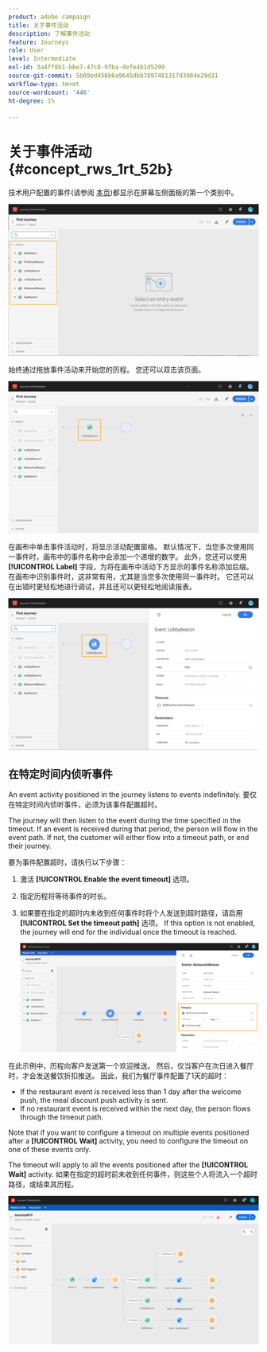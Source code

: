 ```yaml
---
product: adobe campaign
title: 关于事件活动
description: 了解事件活动
feature: Journeys
role: User
level: Intermediate
exl-id: 3a4ff8b1-bbe7-47c8-9fba-defe4b1d5299
source-git-commit: 5b09ed456b6a9645dbb7897481317d3904e29d31
workflow-type: tm+mt
source-wordcount: '446'
ht-degree: 1%

---
```


# 关于事件活动 {#concept_rws_1rt_52b}

技术用户配置的事件(请参阅 [本页](../event/about-events.md))都显示在屏幕左侧面板的第一个类别中。

![](../assets/journey43.png)

始终通过拖放事件活动来开始您的历程。 您还可以双击该页面。

![](../assets/journey44.png)

在画布中单击事件活动时，将显示活动配置窗格。 默认情况下，当您多次使用同一事件时，画布中的事件名称中会添加一个递增的数字。 此外，您还可以使用 **[!UICONTROL Label]** 字段，为将在画布中活动下方显示的事件名称添加后缀。 在画布中识别事件时，这非常有用，尤其是当您多次使用同一事件时。 它还可以在出错时更轻松地进行调试，并且还可以更轻松地阅读报表。

![](../assets/journey33.png)

## 在特定时间内侦听事件

An event activity positioned in the journey listens to events indefinitely. 要仅在特定时间内侦听事件，必须为该事件配置超时。

The journey will then listen to the event during the time specified in the timeout. If an event is received during that period, the person will flow in the event path. If not, the customer will either flow into a timeout path, or end their journey.

要为事件配置超时，请执行以下步骤：

1. 激活 **[!UICONTROL Enable the event timeout]** 选项。

1. 指定历程将等待事件的时长。

1. 如果要在指定的超时内未收到任何事件时将个人发送到超时路径，请启用 **[!UICONTROL Set the timeout path]** 选项。 If this option is not enabled, the journey will end for the individual once the timeout is reached.

   ![](../assets/event-timeout.png)

在此示例中，历程向客户发送第一个欢迎推送。 然后，仅当客户在次日进入餐厅时，才会发送餐饮折扣推送。 因此，我们为餐厅事件配置了1天的超时：

* If the restaurant event is received less than 1 day after the welcome push, the meal discount push activity is sent.
* If no restaurant event is received within the next day, the person flows through the timeout path.

Note that if you want to configure a timeout on multiple events positioned after a **[!UICONTROL Wait]** activity, you need to configure the timeout on one of these events only.

The timeout will apply to all the events positioned after the **[!UICONTROL Wait]** activity. 如果在指定的超时前未收到任何事件，则这些个人将流入一个超时路径，或结束其历程。

![](../assets/event-timeout-group.png)
